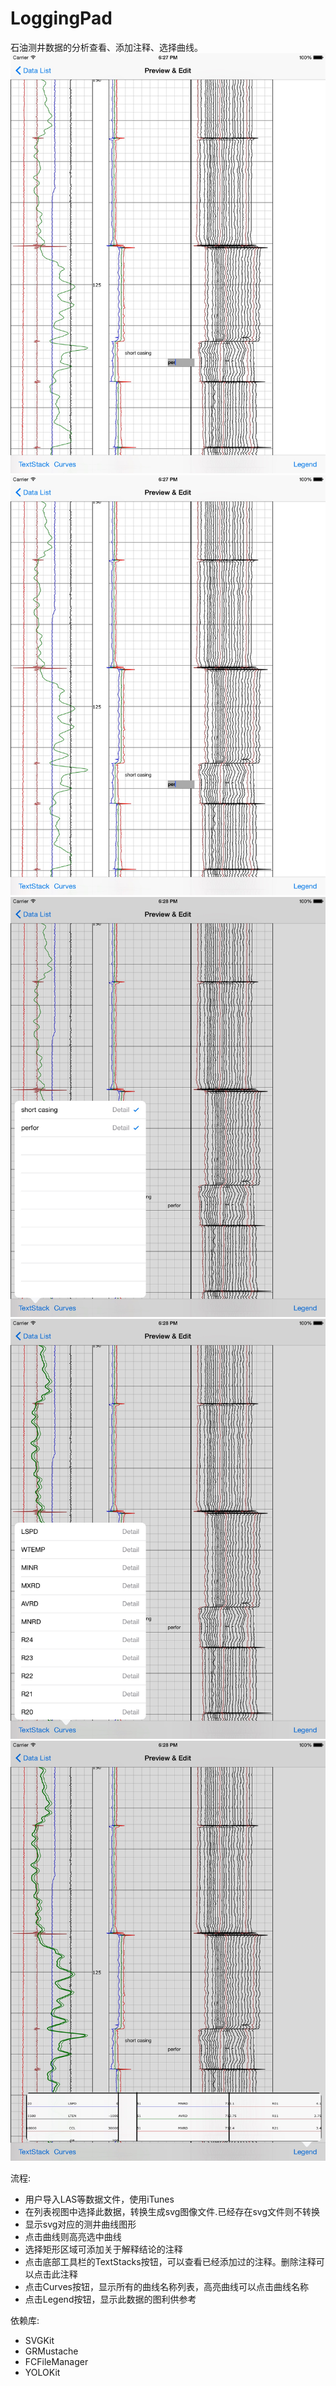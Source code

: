 LoggingPad
==========

石油测井数据的分析查看、添加注释、选择曲线。
![image](LoggingPad1.jpg)
![image](LoggingPad2.jpg)
![image](LoggingPad3.jpg)
![image](LoggingPad4.jpg)
![image](LoggingPad5.jpg)


流程:

* 用户导入LAS等数据文件，使用iTunes
* 在列表视图中选择此数据，转换生成svg图像文件.已经存在svg文件则不转换
* 显示svg对应的测井曲线图形
* 点击曲线则高亮选中曲线
* 选择矩形区域可添加关于解释结论的注释
* 点击底部工具栏的TextStacks按钮，可以查看已经添加过的注释。删除注释可以点击此注释
* 点击Curves按钮，显示所有的曲线名称列表，高亮曲线可以点击曲线名称
* 点击Legend按钮，显示此数据的图利供参考

依赖库:

* SVGKit
* GRMustache
* FCFileManager
* YOLOKit